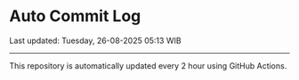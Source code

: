 # Auto Commit Log

Last updated: Tuesday, 26-08-2025 05:13 WIB

---

This repository is automatically updated every 2 hour using GitHub Actions.
